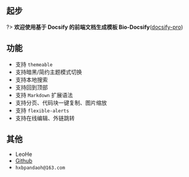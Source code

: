 ## 起步

?> **欢迎使用基于 Docsify 的前端文档生成模板 Bio-Docsify**([docsify-pro](https://github.com/pandaoh/bio-docsify))

## 功能

* 支持 `themeable`
* 支持暗黑/简约主题模式切换
* 支持本地搜索
* 支持回到顶部
* 支持 `Markdown` 扩展语法
* 支持分页、代码块一键复制、图片缩放
* 支持 `flexible-alerts`
* 支持在线编辑、外链跳转

## 其他

* LeoHe
* [Github](https://github.com/pandaoh)
* `hxbpandaoh@163.com`
